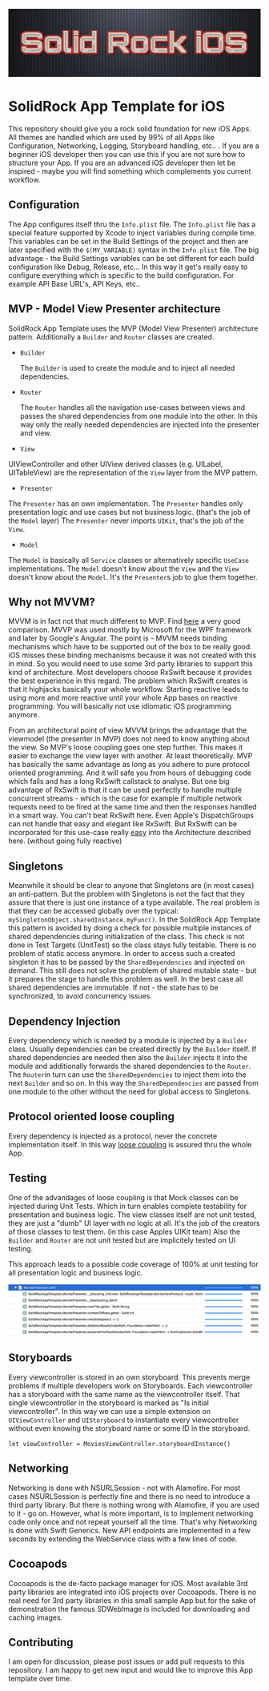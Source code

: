 ![SolidRock](https://github.com/DarkoDamjanovic/SolidRock.AppTemplate.iOS/blob/master/solidrock.jpg "SolidRock")

# SolidRock App Template for iOS

This repository should give you a rock solid foundation for new iOS Apps. All themes are handled which are used by 99% of all Apps like Configuration, Networking, Logging, Storyboard handling, etc.. . If you are a beginner iOS developer then you can use this if you are not sure how to structure your App. If you are an advanced iOS developer then let be inspired - maybe you will find something which complements you current workflow.

## Configuration

The App configures itself thru the `Info.plist` file. The `Info.plist` file has a special feature supported by Xcode to inject variables during compile time. This variables can be set in the Build Settings of the project and then are later specified with the `$(MY_VARIABLE)` syntax in the `Info.plist` file. The big advantage - the Build Settings variables can be set different for each build configuration like Debug, Release, etc... In this way it get's really easy to configure everything which is specific to the build configuration. For example API Base URL's, API Keys, etc..

## MVP - Model View Presenter architecture

SolidRock App Template uses the MVP (Model View Presenter) architecture pattern. Additionally a `Builder` and `Router` classes are created. 

* `Builder`

   The `Builder` is used to create the module and to inject all needed dependencies.

* `Router`

   The `Router` handles all the navigation use-cases between views and passes the shared dependencies from one module into the other. In this way only the really needed dependencies are injected into the presenter and view. 

* `View`

UIViewController and other UIView derived classes (e.g. UILabel, UITableView) are the representation of the `View` layer from the MVP pattern. 

* `Presenter`

The `Presenter` has an own implementation. The `Presenter` handles only presentation logic and use cases but not business logic. (that's the job of the `Model` layer) The `Presenter` never imports `UIKit`, that's the job of the `View`.

* `Model`

The `Model` is basically all `Service` classes or alternatively specific `UseCase` implementations. The `Model` doesn't know about the `View` and the `View` doesn't know about the `Model`. It's the `Presenter`s job to glue them together.

## Why not MVVM?

MVVM is in fact not that much different to MVP. Find [here](https://medium.com/ios-os-x-development/ios-architecture-patterns-ecba4c38de52) a very good comparison. MVVP was used mostly by Microsoft for the WPF framework and later by Google's Angular. The point is - MVVM needs binding mechanisms which have to be supported out of the box to be really good. iOS misses these binding mechanisms because it was not created with this in mind. So you would need to use some 3rd party libraries to support this kind of architecture. Most developers choose RxSwift because it provides the best experience in this regard. The problem which RxSwift creates is that it highjacks basically your whole workflow. Starting reactive leads to using more and more reactive until your whole App bases on reactive programming. You will basically not use idiomatic iOS programming anymore. 

From an architectural point of view MVVM brings the advantage that the viewmodel (the presenter in MVP) does not need to know anything about the view. So MVP's loose coupling goes one step further. This makes it easier to exchange the view layer with another. At least theoretically. MVP has basically the same advantage as long as you adhere to pure protocol oriented programming. And it will safe you from hours of debugging code which fails and has a long RxSwift callstack to analyse. But one big advantage of RxSwift is that it can be used perfectly to handle multiple concurrent streams - which is the case for example if multiple network requests need to be fired at the same time and then the responses handled in a smart way. You can't beat RxSwift here. Even Apple's DispatchGroups can not handle that easy and elegant like RxSwift. But RxSwift can be incorporated for this use-case really [easy](http://reactivex.io/documentation/operators/merge.html) into the Architecture described here. (without going fully reactive)

## Singletons

Meanwhile it should be clear to anyone that Singletons are (in most cases) an anti-pattern. But the problem with Singletons is not the fact that they assure that there is just one instance of a type available. The real problem is that they can be accessed globally over the typical: `mySingletonObject.sharedInstance.myFunc()`. In the SolidRock App Template this pattern is avoided by doing a check for possible multiple instances of shared dependencies during initialization of the class. This check is not done in Test Targets (UnitTest) so the class stays fully testable. There is no problem of static access anymore. In order to access such a created singleton it has to be passed by the `SharedDependencies` and injected on demand. This still does not solve the problem of shared mutable state - but it prepares the stage to handle this problem as well. In the best case all shared dependencies are immutable. If not - the state has to be synchronized, to avoid concurrency issues.

## Dependency Injection 

Every dependency which is needed by a module is injected by a `Builder` class. Usually dependencies can be created directly by the `Builder` itself. If shared dependencies are needed then also the `Builder` injects it into the module and additionally forwards the shared dependencies to the `Router`. The `Router`in turn can use the `SharedDependencies` to inject them into the next `Builder` and so on. In this way the `SharedDependencies` are passed from one module to the other without the need for global access to Singletons.

## Protocol oriented loose coupling

Every dependency is injected as a protocol, never the concrete implementation itself. In this way [loose coupling](https://en.wikipedia.org/wiki/Loose_coupling) is assured thru the whole App. 

## Testing

One of the advandages of loose coupling is that Mock classes can be injected during Unit Tests. Which in turn enables complete testability for presentation and business logic. The view classes itself are not unit tested, they are just a "dumb" UI layer with no logic at all. It's the job of the creators of those classes to test them. (in this case Apples UIKit team) Also the `Builder` and `Router` are not unit tested but are implicitely tested on UI testing.

This approach leads to a possible code coverage of 100% at unit testing for all presentation logic and business logic.

![SolidRock](https://github.com/DarkoDamjanovic/SolidRock.AppTemplate.iOS/blob/master/codecoverage.png "SolidRock")

## Storyboards

Every viewcontroller is stored in an own storyboard. This prevents merge problems if multiple developers work on Storyboards. Each viewcontroller has a storyboard with the same name as the viewcontroller itself. That single viewcontroller in the storyboard is marked as "Is initial viewcontroller". In this way we can use a simple extension on `UIViewController` and `UIStoryboard` to instantiate every viewcontroller without even knowing the storyboard name or some ID in the storyboard.

    let viewController = MoviesViewController.storyboardInstance()

## Networking

Networking is done with NSURLSession - not with Alamofire. For most cases NSURLSession is perfectly fine and there is no need to introduce a third party library. But there is nothing wrong with Alamofire, if you are used to it - go on. However, what is more important, is to implement networking code only once and not repeat yourself all the time. That's why Networking is done with Swift Generics. New API endpoints are implemented in a few seconds by extending the WebService class with a few lines of code.

## Cocoapods

Cocoapods is the de-facto package manager for iOS. Most available 3rd party libraries are integrated into iOS projects over Cocoapods. There is no real need for 3rd party libraries in this small sample App but for the sake of demonstration the famous SDWebImage is included for downloading and caching images.

## Contributing

I am open for discussion, please post issues or add pull requests to this repository. I am happy to get new input and would like to improve this App template over time.







